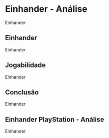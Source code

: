 ---
---

# Einhander - Análise

Einhander

## Einhander

Einhander

## Jogabilidade

Einhander

## Conclusão

Einhander

## Einhander PlayStation - Análise

Einhander
